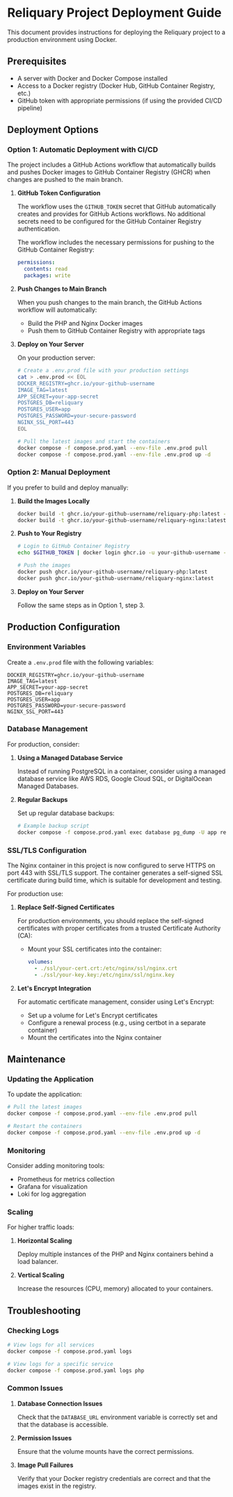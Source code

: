 # Reliquary Project Deployment Guide

This document provides instructions for deploying the Reliquary project to a production environment using Docker.

## Prerequisites

- A server with Docker and Docker Compose installed
- Access to a Docker registry (Docker Hub, GitHub Container Registry, etc.)
- GitHub token with appropriate permissions (if using the provided CI/CD pipeline)

## Deployment Options

### Option 1: Automatic Deployment with CI/CD

The project includes a GitHub Actions workflow that automatically builds and pushes Docker images to GitHub Container Registry (GHCR) when changes are pushed to the main branch.

1. **GitHub Token Configuration**

   The workflow uses the `GITHUB_TOKEN` secret that GitHub automatically creates and provides for GitHub Actions workflows. No additional secrets need to be configured for the GitHub Container Registry authentication.

   The workflow includes the necessary permissions for pushing to the GitHub Container Registry:
   ```yaml
   permissions:
     contents: read
     packages: write
   ```

2. **Push Changes to Main Branch**

   When you push changes to the main branch, the GitHub Actions workflow will automatically:
   - Build the PHP and Nginx Docker images
   - Push them to GitHub Container Registry with appropriate tags

3. **Deploy on Your Server**

   On your production server:

   ```bash
   # Create a .env.prod file with your production settings
   cat > .env.prod << EOL
   DOCKER_REGISTRY=ghcr.io/your-github-username
   IMAGE_TAG=latest
   APP_SECRET=your-app-secret
   POSTGRES_DB=reliquary
   POSTGRES_USER=app
   POSTGRES_PASSWORD=your-secure-password
   NGINX_SSL_PORT=443
   EOL

   # Pull the latest images and start the containers
   docker compose -f compose.prod.yaml --env-file .env.prod pull
   docker compose -f compose.prod.yaml --env-file .env.prod up -d
   ```

### Option 2: Manual Deployment

If you prefer to build and deploy manually:

1. **Build the Images Locally**

   ```bash
   docker build -t ghcr.io/your-github-username/reliquary-php:latest -f docker/php/Dockerfile --target production .
   docker build -t ghcr.io/your-github-username/reliquary-nginx:latest -f docker/nginx/Dockerfile ./docker/nginx
   ```

2. **Push to Your Registry**

   ```bash
   # Login to GitHub Container Registry
   echo $GITHUB_TOKEN | docker login ghcr.io -u your-github-username --password-stdin

   # Push the images
   docker push ghcr.io/your-github-username/reliquary-php:latest
   docker push ghcr.io/your-github-username/reliquary-nginx:latest
   ```

3. **Deploy on Your Server**

   Follow the same steps as in Option 1, step 3.

## Production Configuration

### Environment Variables

Create a `.env.prod` file with the following variables:

```
DOCKER_REGISTRY=ghcr.io/your-github-username
IMAGE_TAG=latest
APP_SECRET=your-app-secret
POSTGRES_DB=reliquary
POSTGRES_USER=app
POSTGRES_PASSWORD=your-secure-password
NGINX_SSL_PORT=443
```

### Database Management

For production, consider:

1. **Using a Managed Database Service**

   Instead of running PostgreSQL in a container, consider using a managed database service like AWS RDS, Google Cloud SQL, or DigitalOcean Managed Databases.

2. **Regular Backups**

   Set up regular database backups:

   ```bash
   # Example backup script
   docker compose -f compose.prod.yaml exec database pg_dump -U app reliquary > backup_$(date +%Y%m%d).sql
   ```

### SSL/TLS Configuration

The Nginx container in this project is now configured to serve HTTPS on port 443 with SSL/TLS support. The container generates a self-signed SSL certificate during build time, which is suitable for development and testing.

For production use:

1. **Replace Self-Signed Certificates**

   For production environments, you should replace the self-signed certificates with proper certificates from a trusted Certificate Authority (CA):

   - Mount your SSL certificates into the container:
     ```yaml
     volumes:
       - ./ssl/your-cert.crt:/etc/nginx/ssl/nginx.crt
       - ./ssl/your-key.key:/etc/nginx/ssl/nginx.key
     ```

2. **Let's Encrypt Integration**

   For automatic certificate management, consider using Let's Encrypt:

   - Set up a volume for Let's Encrypt certificates
   - Configure a renewal process (e.g., using certbot in a separate container)
   - Mount the certificates into the Nginx container

## Maintenance

### Updating the Application

To update the application:

```bash
# Pull the latest images
docker compose -f compose.prod.yaml --env-file .env.prod pull

# Restart the containers
docker compose -f compose.prod.yaml --env-file .env.prod up -d
```

### Monitoring

Consider adding monitoring tools:

- Prometheus for metrics collection
- Grafana for visualization
- Loki for log aggregation

### Scaling

For higher traffic loads:

1. **Horizontal Scaling**

   Deploy multiple instances of the PHP and Nginx containers behind a load balancer.

2. **Vertical Scaling**

   Increase the resources (CPU, memory) allocated to your containers.

## Troubleshooting

### Checking Logs

```bash
# View logs for all services
docker compose -f compose.prod.yaml logs

# View logs for a specific service
docker compose -f compose.prod.yaml logs php
```

### Common Issues

1. **Database Connection Issues**

   Check that the `DATABASE_URL` environment variable is correctly set and that the database is accessible.

2. **Permission Issues**

   Ensure that the volume mounts have the correct permissions.

3. **Image Pull Failures**

   Verify that your Docker registry credentials are correct and that the images exist in the registry.
